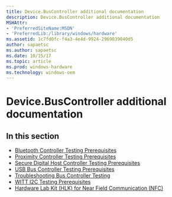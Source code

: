 ```yaml
---
title: Device.BusController additional documentation
description: Device.BusController additional documentation
MSHAttr:
- 'PreferredSiteName:MSDN'
- 'PreferredLib:/library/windows/hardware'
ms.assetid: 1c7fd0fc-f4a3-4e4d-9924-2969039040d5
author: sapaetsc
ms.author: sapaetsc
ms.date: 10/15/17
ms.topic: article
ms.prod: windows-hardware
ms.technology: windows-oem
---
```


# Device.BusController additional documentation


## <span id="in_this_section"></span>In this section


-   [Bluetooth Controller Testing Prerequisites](bluetooth-controller-testing-prerequisites.md)
-   [Proximity Controller Testing Prerequisites](proximity-controller-testing-prerequisites.md)
-   [Secure Digital Host Controller Testing Prerequisites](secure-digital-host-controller-testing-prerequisites.md)
-   [USB Bus Controller Testing Prerequisites](usb-bus-controller-testing-prerequisites.md)
-   [Troubleshooting Bus Controller Testing](troubleshooting-bus-controller-testing.md)
-   [WITT I2C Testing Prerequisites](witt-i2c-testing-prerequisites.md)
-   [Hardware Lab Kit (HLK) for Near Field Communication (NFC)](hardware-lab-kit-for-near-field-communication.md)

 

 






